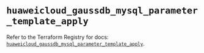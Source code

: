 # `huaweicloud_gaussdb_mysql_parameter_template_apply`

Refer to the Terraform Registry for docs: [`huaweicloud_gaussdb_mysql_parameter_template_apply`](https://registry.terraform.io/providers/huaweicloud/huaweicloud/1.71.1/docs/resources/gaussdb_mysql_parameter_template_apply).
